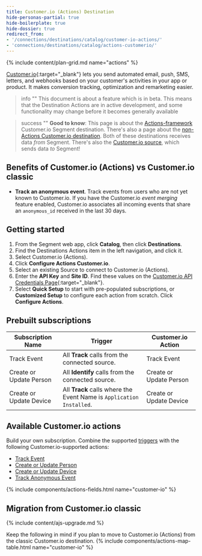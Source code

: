 ```yaml
---
title: Customer.io (Actions) Destination
hide-personas-partial: true
hide-boilerplate: true
hide-dossier: true
redirect_from:
- '/connections/destinations/catalog/customer-io-actions/'
- 'connections/destinations/catalog/actions-customerio/'
---
```

{% include content/plan-grid.md name="actions" %}

[Customer.io](https://customer.io/){:target="_blank"} lets you send automated email, push, SMS, letters, and webhooks based on your customer's activities in your app or product. It makes conversion tracking, optimization and remarketing easier. 

> info ""
> This document is about a feature which is in beta. This means that the Destination Actions are in active development, and some functionality may change before it becomes generally available


> success ""
> **Good to know**: This page is about the [Actions-framework](/docs/connections/destinations/actions/) Customer.io Segment destination. There's also a page about the [non-Actions Customer.io destination](/docs/connections/destinations/catalog/customer-io/). Both of these destinations receives data _from_ Segment. There's also the [Customer.io source](/docs/connections/sources/catalog/cloud-apps/customer-io/), which sends data _to_ Segment!

## Benefits of Customer.io (Actions) vs Customer.io classic

- **Track an anonymous event**. Track events from users who are not yet known to Customer.io. If you have the Customer.io *event merging* feature enabled, Customer.io associates all incoming events that share an `anonymous_id` received in the last 30 days.

## Getting started

1. From the Segment web app, click **Catalog**, then click **Destinations**.
2. Find the Destinations Actions item in the left navigation, and click it.
3. Select Customer.io (Actions).
4. Click **Configure Actions Customer.io**.
5. Select an existing Source to connect to Customer.io (Actions).
6. Enter the **API Key** and **Site ID**. Find these values on the [Customer.io API Credentials Page](https://fly.customer.io/settings/api_credentials){:target="_blank"}.
7. Select **Quick Setup** to start with pre-populated subscriptions, or **Customized Setup** to configure each action from scratch. Click **Configure Actions**.

## Prebuilt subscriptions

| Subscription Name       | Trigger                                                               | Customer.io Action      |
| ----------------------- | --------------------------------------------------------------------- | ----------------------- |
| Track Event             | All **Track** calls from the connected source.                        | Track Event             |
| Create or Update Person | All **Identify** calls from the connected source.                     | Create or Update Person |
| Create or Update Device | All **Track** calls where the Event Name is `Application Installed`. | Create or Update Device |

## Available Customer.io actions

Build your own subscription. Combine the supported [triggers](/docs/connections/destinations/actions/#components-of-a-destination-action) with the following Customer.io-supported actions:

- [Track Event](#track-event)
- [Create or Update Person](#create-or-update-person)
- [Create or Update Device](#create-or-update-device)
- [Track Anonymous Event](#track-anonymous-event)

{% include components/actions-fields.html name="customer-io" %}


## Migration from Customer.io classic

{% include content/ajs-upgrade.md %}


Keep the following in mind if you plan to move to Customer.io (Actions) from the classic Customer.io destination.
{% include components/actions-map-table.html name="customer-io" %}
